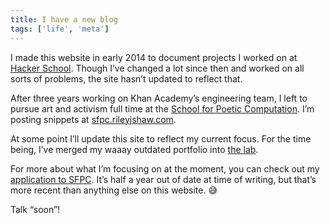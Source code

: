 ```yaml
---
title: I have a new blog
tags: ['life', 'meta']
---
```


I made this website in early 2014 to document projects I worked on at [Hacker School](https://www.recurse.com/). Though I’ve changed a lot since then and worked on all sorts of problems, the site hasn’t updated to reflect that.

After three years working on Khan Academy’s engineering team, I left to pursue art and activism full time at the [School for Poetic Computation](http://sfpc.io/). I’m posting snippets at [sfpc.rileyjshaw.com](https://sfpc.rileyjshaw.com).

At some point I’ll update this site to reflect my current focus. For the time being, I’ve merged my waaay outdated portfolio into [the lab](/lab).

For more about what I’m focusing on at the moment, you can check out my [application to SFPC](https://sfpc.rileyjshaw.com/post/171435065582/my-school-for-poetic-computation-application). It’s half a year out of date at time of writing, but that’s more recent than anything else on this website. 😅

Talk “soon”!
